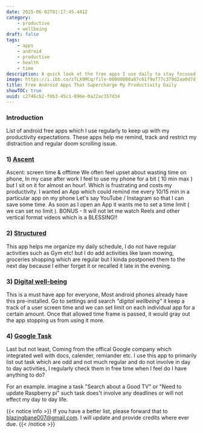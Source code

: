```yaml
---
date: 2025-06-02T01:17:45.441Z
category:
    - productive
    - wellbeing
draft: false
tags:
    - apps
    - android
    - productive
    - health
    - time
description: A quick look at the free apps I use daily to stay focused, organized, and distraction-free.
image: https://i.ibb.co/zTLX9MCq/file-00000000a87c61f9af77c379d2aa0d7d.png
title: Free Android Apps That Supercharge My Productivity Daily
showTOC: true
uuid: c2746cb2-f0b3-45c1-896e-0a22ac157d34
---
```


### Introduction

List of android free apps which I use regularly to keep up with my productivity expectations. These apps help me remind, track and restrict my distraction and regular doom scrolling issue.  

### 1) [Ascent](https://play.google.com/store/apps/details?id=com.ascent&hl=en_US&pli=1)
Ascent: screen time & offtime
We often feel upset about wasting time on phone, In my case after work I feel to use my phone for a bit ( 10 min max ) but I sit on it for almost an hour!. Which is frustrating and costs my productivity.  I wanted an App which could remind me every 10/15 min in a particular app on my phone Let's say YouTube / Instagram so that I can save some time. As soon as I open an App it wants me to set a time limit ( we can set no limit ). BONUS - It will not let me watch Reels and other vertical format videos which is a BLESSING!!

### 2) [Structured](https://play.google.com/store/apps/details?id=io.unorderly.structured&hl=en_US)

This app helps me organize my daily schedule, I do not have regular activities such as Gym etc! but I do add activities like lawn mowing, groceries shopping which are regular but I kinda postponed them to the next day because I either forget it or recalled it late in the evening. 

### 3) [Digital well-being](https://play.google.com/store/apps/details?id=com.google.android.apps.wellbeing&hl=en_US)

This is a must have app for everyone, Most android phones already have this pre-installed. Go to settings and search  *"digital wellbeing"*  it keep a track of a user screen time and we can set limit on each individual app for a certain amount. Once that allowed time frame is passed, it would gray out the app stopping us from using it more. 

### 4) [Google Task](https://play.google.com/store/apps/details?id=com.google.android.apps.tasks&hl=en_US)
Last but not least, Coming from the offical Google company which integrated well with docs, calender, remiander etc. I use this app to primarily list out task which are odd and not much regular and do not involve in day to day activities, I regularly check them in free time when I feel do I have anything to do?

For an example. imagine a task "Search about a Good TV" or  "Need to update Raspberry pi" such task does't involve any deadlines or will not effect my day to day life. 

{{< notice info >}}
 If you have a better list, please forward that to blazingbane007@gmail.com. I will update and provide credits where ever due.
 {{< /notice >}}
